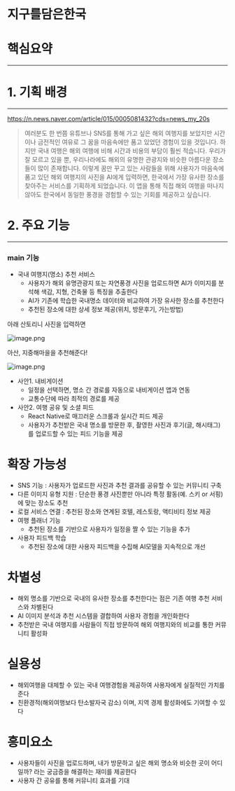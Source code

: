# 지구를담은한국

# 핵심요약

---

# 1. 기획 배경

---

https://n.news.naver.com/article/015/0005081432?cds=news_my_20s

> 여러분도 한 번쯤 유튜브나 SNS를 통해 가고 싶은 해외 여행지를 보았지만 시간이나 금전적인 여유로 그 꿈을 마음속에만 품고 있었던 경험이 있을 것입니다. 
하지만 국내 여행은 해외 여행에 비해 시간과 비용의 부담이 훨씬 적습니다. 우리가 잘 모르고 있을 뿐, 우리나라에도 해외의 유명한 관광지와 비슷한 아름다운 장소들이 많이 존재합니다. 
이렇게 꿈만 꾸고 있는 사람들을 위해 사용자가 마음속에 품고 있던 해외 여행지의 사진을 AI에게 입력하면, 한국에서 가장 유사한 장소를 찾아주는 서비스를 기획하게 되었습니다. 
이 앱을 통해 직접 해외 여행을 떠나지 않아도 한국에서 동일한 풍경을 경험할 수 있는 기회를 제공하고 싶습니다.
> 

# 2. 주요 기능

---

### main 기능

- 국내 여행지(명소) 추천 서비스
    - 사용자가 해외 유명관광지 또는 자연풍경 사진을 업로드하면 AI가 이미지를 분석해 색감, 지형, 건축물 등 특징을 추출한다
    - AI가 기존에 학습한 국내명소 데이터와 비교하여 가장 유사한 장소를 추천한다
    - 추천된 장소에 대한 상세 정보 제공(위치, 방문후기, 가는방법)

아래 산토리니 사진을 입력하면

![image.png](image.png)

아산, 지중해마을을 추천해준다!

![image.png](image%201.png)

- 사안1. 내비게이션
    - 일정을 선택하면, 명소 간 경로를 자동으로 내비게이션 앱과 연동
    - 교통수단에 따라 최적의 경로를 제공
- 사안2. 여행 공유 및 소셜 피드
    - React Native로 매끄러운 스크롤과 실시간 피드 제공
    - 사용자가 추천받은 국내 명소를 방문한 후, 촬영한 사진과 후기(글, 해시태그) 를 업로드할 수 있는 피드 기능을 제공

# 확장 가능성

- SNS 기능 : 사용자가 업로드한 사진과 추천 결과를 공유할 수 있는 커뮤니티 구축
- 다른 이미지 유형 지원 : 단순한 풍경 사진뿐만 아니라 특정 활동(예. 스키 or 서핑) 에 맞는 장소도 추천
- 로컬 서비스 연결 : 추천된 장소와 연계된 호텔, 레스토랑, 액티비티 정보 제공
- 여행 플래너 기능
    - 추천된 장소를 기반으로 사용자가 일정을 짤 수 있는 기능을 추가
- 사용자 피드백 학습
    - 추천된 장소에 대한 사용자 피드백을 수집해 AI모델을 지속적으로 개선

# 차별성

- 해외 명소를 기반으로 국내의 유사한 장소를 추천한다는 점은 기존 여행 추천 서비스와 차별된다
- AI 이미지 분석과 추천 시스템을 결합하여 사용자 경험을 개인화한다
- 추천받은 국내 여행지를 사람들이 직접 방문하여 해외 여행지와의 비교를 통한 커뮤니티 활성화

# 실용성

- 해외여행을 대체할 수 있는 국내 여행경험을 제공하여 사용자에게 실질적인 가치를 준다
- 친환경적(해외여행보다 탄소발자국 감소) 이며, 지역 경제 활성화에도 기여할 수 있다

# 흥미요소

- 사용자들이 사진을 업로드하며, 내가 방문하고 싶은 해외 명소와 비슷한 곳이 어디일까? 라는 궁금증을 해결하는 재미를 제공한다
- 사용자 간 공유를 통해 커뮤니티 효과를 기대